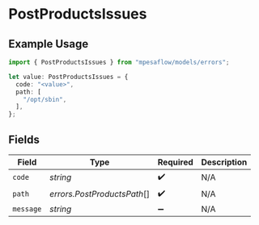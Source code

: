 # PostProductsIssues

## Example Usage

```typescript
import { PostProductsIssues } from "mpesaflow/models/errors";

let value: PostProductsIssues = {
  code: "<value>",
  path: [
    "/opt/sbin",
  ],
};
```

## Fields

| Field                       | Type                        | Required                    | Description                 |
| --------------------------- | --------------------------- | --------------------------- | --------------------------- |
| `code`                      | *string*                    | :heavy_check_mark:          | N/A                         |
| `path`                      | *errors.PostProductsPath*[] | :heavy_check_mark:          | N/A                         |
| `message`                   | *string*                    | :heavy_minus_sign:          | N/A                         |